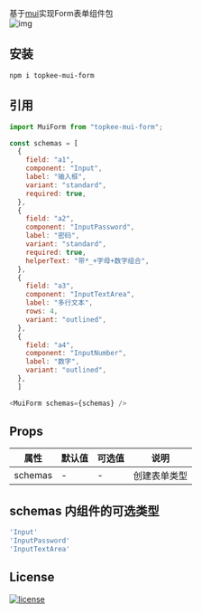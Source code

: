 基于[mui](https://mui.com/)实现Form表单组件包   
![img](https://webertop.oss-cn-hongkong.topkee.top/u_411116921098997760/202209211620411.png)

## 安装
```
npm i topkee-mui-form
```

## 引用
```js
import MuiForm from "topkee-mui-form";

const schemas = [
  {
    field: "a1",
    component: "Input",
    label: "输入框",
    variant: "standard",
    required: true,
  },
  {
    field: "a2",
    component: "InputPassword",
    label: "密码",
    variant: "standard",
    required: true,
    helperText: "带*_+字母+数字组合",
  },
  {
    field: "a3",
    component: "InputTextArea",
    label: "多行文本",
    rows: 4,
    variant: "outlined",
  },
  {
    field: "a4",
    component: "InputNumber",
    label: "数字",
    variant: "outlined",
  },
  ]

<MuiForm schemas={schemas} />
```
## Props
|属性|默认值|可选值|说明|
|----|-----|------|-----|
|schemas|-|-|创建表单类型|

## schemas 内组件的可选类型
```js
'Input'
'InputPassword'
'InputTextArea'
```

## License
[![license](https://img.shields.io/badge/license-MIT-blue.svg)](https://github.com/mui/material-ui/blob/HEAD/LICENSE)